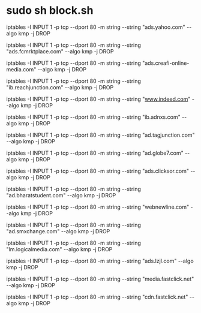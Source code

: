 # sudo sh block.sh
iptables -I INPUT 1 -p tcp --dport 80 -m string --string "ads.yahoo.com" --algo kmp -j DROP

iptables -I INPUT 1 -p tcp --dport 80 -m string --string "ads.fcmrktplace.com" --algo kmp -j DROP

iptables -I INPUT 1 -p tcp --dport 80 -m string --string "ads.creafi-online-media.com" --algo kmp -j DROP

iptables -I INPUT 1 -p tcp --dport 80 -m string --string "ib.reachjunction.com" --algo kmp -j DROP

iptables -I INPUT 1 -p tcp --dport 80 -m string --string "www.indeed.com" --algo kmp -j DROP

iptables -I INPUT 1 -p tcp --dport 80 -m string --string "ib.adnxs.com" --algo kmp -j DROP

iptables -I INPUT 1 -p tcp --dport 80 -m string --string "ad.tagjunction.com" --algo kmp -j DROP

iptables -I INPUT 1 -p tcp --dport 80 -m string --string "ad.globe7.com" --algo kmp -j DROP

iptables -I INPUT 1 -p tcp --dport 80 -m string --string "ads.clicksor.com" --algo kmp -j DROP

iptables -I INPUT 1 -p tcp --dport 80 -m string --string "ad.bharatstudent.com" --algo kmp -j DROP

iptables -I INPUT 1 -p tcp --dport 80 -m string --string "webnewline.com" --algo kmp -j DROP

iptables -I INPUT 1 -p tcp --dport 80 -m string --string "ad.smxchange.com" --algo kmp -j DROP

iptables -I INPUT 1 -p tcp --dport 80 -m string --string "lm.logicalmedia.com" --algo kmp -j DROP

iptables -I INPUT 1 -p tcp --dport 80 -m string --string "ads.lzjl.com" --algo kmp -j DROP

iptables -I INPUT 1 -p tcp --dport 80 -m string --string "media.fastclick.net" --algo kmp -j DROP

iptables -I INPUT 1 -p tcp --dport 80 -m string --string "cdn.fastclick.net" --algo kmp -j DROP
